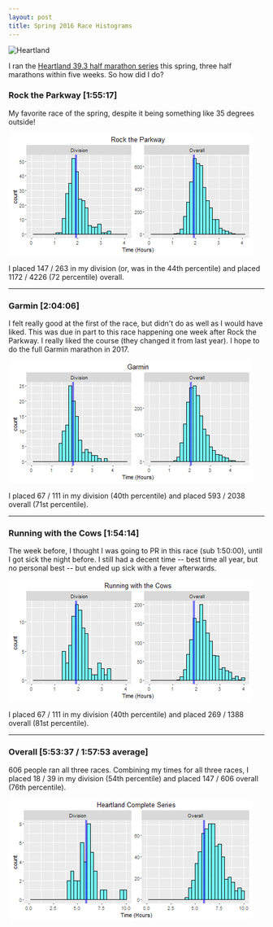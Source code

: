 ```yaml
---
layout: post
title: Spring 2016 Race Histograms
---
```


![Heartland](http://www.heartland393.com/wp-content/themes/heartland/images/newlogo.png)

I ran the [Heartland 39.3 half marathon series](http://heartland393.com/) this spring, three half marathons within five weeks. So how did I do?

### Rock the Parkway [1:55:17]

My favorite race of the spring, despite it being something like 35 degrees outside!

![Rock the Parkway](https://raw.githubusercontent.com/johnsug/johnsug.github.io/master/_posts/race_histograms/2016-parkway-histograms.png)

I placed 147 / 263 in my division (or, was in the 44th percentile) and placed 1172 / 4226 (72 percentile) overall.

---

### Garmin [2:04:06]

I felt really good at the first of the race, but didn't do as well as I would have liked. This was due in part to this race happening one week after Rock the Parkway. I really liked the course (they changed it from last year). I hope to do the full Garmin marathon in 2017.

![Garmin](https://raw.githubusercontent.com/johnsug/johnsug.github.io/master/_posts/race_histograms/2016-garmin-histograms.png)

I placed 67 / 111 in my division (40th percentile) and placed 593 / 2038 overall (71st percentile).

---

### Running with the Cows [1:54:14]

The week before, I thought I was going to PR in this race (sub 1:50:00), until I got sick the night before. I still had a decent time -- best time all year, but no personal best -- but ended up sick with a fever afterwards.

![Running with the Cows](https://raw.githubusercontent.com/johnsug/johnsug.github.io/master/_posts/race_histograms/2016-cows-histograms.png)

I placed 67 / 111 in my division (40th percentile) and placed 269 / 1388 overall (81st percentile).

---

### Overall [5:53:37 / 1:57:53 average]

606 people ran all three races. Combining my times for all three races, I placed 18 / 39 in my division (54th percentile) and placed 147 / 606 overall (76th percentile).

![Combined Series](https://raw.githubusercontent.com/johnsug/johnsug.github.io/master/_posts/race_histograms/2016-heartland-histograms.png)
